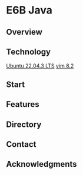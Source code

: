 # E6B Java
## Overview

## Technology
[Ubuntu 22.04.3 LTS](https://ubuntu.com/)
[vim 8.2](https://www.vim.org/)

## Start

## Features

## Directory

## Contact

## Acknowledgments
